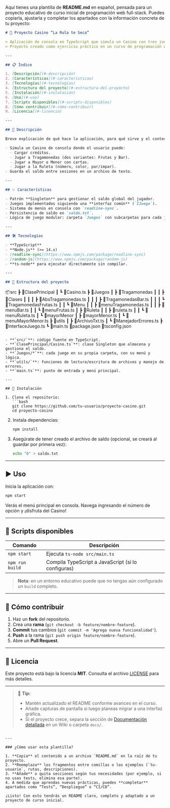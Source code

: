Aquí tienes una plantilla de **README.md** en español, pensada para un proyecto educativo de curso inicial de programación web full-stack. Puedes copiarla, ajustarla y completar los apartados con la información concreta de tu proyecto:

```markdown
# 🎰 Proyecto Casino “La Rula te Seca”

> Aplicación de consola en TypeScript que simula un Casino con tres juegos: Tragamonedas, Ruleta y Mayor o Menor.  
> Proyecto creado como ejercicio práctico en un curso de programación web full-stack.

---

## 📋 Índice

1. [Descripción](#-descripción)  
2. [Características](#-características)  
3. [Tecnologías](#-tecnologías)  
4. [Estructura del proyecto](#-estructura-del-proyecto)  
5. [Instalación](#-instalación)  
6. [Uso](#-uso)  
7. [Scripts disponibles](#-scripts-disponibles)  
8. [Cómo contribuir](#-cómo-contribuir)  
9. [Licencia](#-licencia)  

---

## 📌 Descripción

Breve explicación de qué hace la aplicación, para qué sirve y el contexto educativo:

- Simula un Casino de consola donde el usuario puede:
  - Cargar créditos.  
  - Jugar a Tragamonedas (dos variantes: Frutas y Bar).  
  - Jugar a Mayor o Menor con cartas.  
  - Jugar a la Ruleta (número, color, par/impar).  
- Guarda el saldo entre sesiones en un archivo de texto.

---

## ✨ Características

- Patrón **Singleton** para gestionar el saldo global del jugador.  
- Juegos implementados siguiendo una **interfaz común** (`IJuego`).  
- Sistema de menús en consola con `readline-sync`.  
- Persistencia de saldo en `saldo.txt`.  
- Lógica de juego modular: carpeta `Juegos` con subcarpetas para cada juego.  

---

## 🛠 Tecnologías

- **TypeScript**  
- **Node.js** (>= 14.x)  
- [readline-sync](https://www.npmjs.com/package/readline-sync)  
- [random-js](https://www.npmjs.com/package/random-js)  
- **ts-node** para ejecutar directamente sin compilar.  

---

## 📁 Estructura del proyecto

```

📦src
┣ 📂ClasePrincipal
┃ ┗ 📜Casino.ts
┣ 📂Juegos
┃ ┣ 📂Tragamonedas
┃ ┃ ┣ 📂Clases
┃ ┃ ┃ ┣ 📜AbsTragamonedas.ts
┃ ┃ ┃ ┣ 📜TragamonedasBar.ts
┃ ┃ ┃ ┗ 📜TragamonedasFrutas.ts
┃ ┃ ┗ 📂Menu
┃ ┃   ┣ 📜menuTragamonedas.ts
┃ ┃   ┣ 📜menuBar.ts
┃ ┃   ┗ 📜menuFrutas.ts
┃ ┣ 📂Ruleta
┃ ┃ ┣ 📜ruleta.ts
┃ ┃ ┗ 📜menuRuleta.ts
┃ ┗ 📂mayorMenor
┃     ┣ 📜mayorMenor.ts
┃     ┗ 📜menuMayorMenor.ts
┣ 📂utils
┃ ┣ 📜ArchivoTxt.ts
┃ ┗ 📜ManejadorErrores.ts
┣ 📜InterfaceJuego.ts
┗ 📜main.ts
📜package.json
📜tsconfig.json

````

- **`src/`**: código fuente en TypeScript.  
- **`ClasePrincipal/Casino.ts`**: clase Singleton que almacena y gestiona el saldo.  
- **`Juegos/*`**: cada juego en su propia carpeta, con su menú y lógica.  
- **`utils/`**: funciones de lectura/escritura de archivos y manejo de errores.  
- **`main.ts`**: punto de entrada y menú principal.  

---

## 🚀 Instalación

1. Clona el repositorio:
   ```bash
   git clone https://github.com/tu-usuario/proyecto-casino.git
   cd proyecto-casino
````

2. Instala dependencias:

   ```bash
   npm install
   ```
3. Asegúrate de tener creado el archivo de saldo (opcional, se creará al guardar por primera vez):

   ```bash
   echo "0" > saldo.txt
   ```

---

## ▶️ Uso

Inicia la aplicación con:

```bash
npm start
```

Verás el menú principal en consola. Navega ingresando el número de opción y ¡disfruta del Casino!

---

## 🧩 Scripts disponibles

| Comando         | Descripción                                        |
| --------------- | -------------------------------------------------- |
| `npm start`     | Ejecuta `ts-node src/main.ts`                      |
| `npm run build` | Compila TypeScript a JavaScript (si lo configuras) |

> **Nota**: en un entorno educativo puede que no tengas aún configurado un `build` completo.

---

## 🤝 Cómo contribuir

1. Haz un **fork** del repositorio.
2. Crea una **rama** (`git checkout -b feature/nombre-feature`).
3. **Commit** tus cambios (`git commit -m 'Agrega nueva funcionalidad'`).
4. **Push** a la rama (`git push origin feature/nombre-feature`).
5. Abre un **Pull Request**.

---

## 📄 Licencia

Este proyecto está bajo la licencia **MIT**. Consulta el archivo [LICENSE](LICENSE) para más detalles.

---

> 📝 **Tip:**
>
> * Mantén actualizado el README conforme avances en el curso.
> * Añade capturas de pantalla si luego planeas migrar a una interfaz gráfica.
> * Si el proyecto crece, separa la sección de [Documentación detallada](#) en un Wiki o carpeta `docs/`.

```

---

### ¿Cómo usar esta plantilla?

1. **Copia** el contenido a un archivo `README.md` en la raíz de tu proyecto.  
2. **Reemplaza** los fragmentos entre comillas o los ejemplos (`tu-usuario`, rutas, descripciones).  
3. **Añade** o quita secciones según tus necesidades (por ejemplo, si no usas tests, elimina esa parte).  
4. A medida que aprendas nuevas prácticas, puedes **completar** apartados como “Tests”, “Despliegue” o “CI/CD”.  

¡Listo! Con esto tendrás un README claro, completo y adaptado a un proyecto de curso inicial.
```

